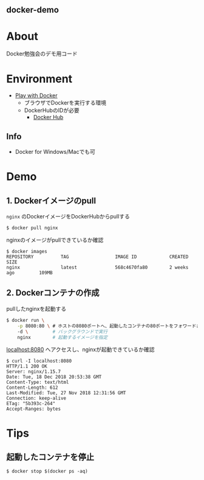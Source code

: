 docker-demo
---


# About
Docker勉強会のデモ用コード

# Environment
* [Play with Docker](https://labs.play-with-docker.com/)
    - ブラウザでDockerを実行する環境
    - DockerHubのIDが必要
        - [Docker Hub](https://hub.docker.com/)

## Info
* Docker for Windows/Macでも可

# Demo
## 1. Dockerイメージのpull
`nginx` のDockerイメージをDockerHubからpullする

```
$ docker pull nginx
```

nginxのイメージがpullできているか確認

```
$ docker images
REPOSITORY          TAG                 IMAGE ID            CREATED             SIZE
nginx               latest              568c4670fa80        2 weeks ago         109MB
```

## 2. Dockerコンテナの作成
pullしたnginxを起動する

```bash
$ docker run \
    -p 8080:80 \ # ホストの8080ポートへ、起動したコンテナの80ポートをフォワードさせる
    -d \         # バックグラウンドで実行
    nginx        # 起動するイメージを指定
```

[localhost:8080](http://localhost:8080/) へアクセスし、nginxが起動できているか確認

```
$ curl -I localhost:8080
HTTP/1.1 200 OK
Server: nginx/1.15.7
Date: Tue, 18 Dec 2018 20:53:38 GMT
Content-Type: text/html
Content-Length: 612
Last-Modified: Tue, 27 Nov 2018 12:31:56 GMT
Connection: keep-alive
ETag: "5b393c-264"
Accept-Ranges: bytes
```

# Tips
## 起動したコンテナを停止
```
$ docker stop $(docker ps -aq)
```
